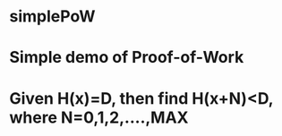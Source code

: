 # simplePoW
# Simple demo of Proof-of-Work
# Given H(x)=D, then find H(x+N)<D, where N=0,1,2,....,MAX
#
